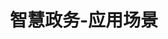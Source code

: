 ---
{
    layout: Layout,
    isELicence: true,
    title: 智慧政务-应用场景,
    appTitleContent: {
        title: 区块链电子证照,
        subTitle: 加强数据共享，提升政务效率,
        bg_banner: government_banner
    },
    sceneStatusContent: {
        title: 场景现状及痛点,
        choose: 2,
        sceneStatusList: [
            {
                text: 纸质证照使用不便,
                description: 企业和群众到政务部门办事，需要携带大量纸质证件到不同部门重复提交验证，违背“让数据多跑路，让群众少跑路”的发展原则。同时，由于纸质证照易损坏丢失，补办流程繁杂，影响办事效率；纸质证照容易复制造假，查验难度大，大大降低了政务服务效率。
            },
            {
                text: 传统电子证照数据质量不高,
                description: 受区域、部门、技术条件及信息化建设不成熟等历史因素影响，传统电子证照源头多，数据格式不统一，部分数据不真实，数据管理分散。导致目前电子证照缺乏统一标准，数据可信性不足，数据同步难以实现，跨部门、跨区域查证验证困难。
            },
            {
                text: 多方证照数据互通共享难度大,
                description: 在数据产生部门、数据采集存储部门和数据使用部门之间，由于存在跨部门、跨层级可信协同问题，传统电子证照数据库在数据加密传输、源数据保护及可追溯等方面缺乏技术手段，导致数据调用审批流程复杂，责任不明确且难追究，使得多方证照数据互通共享难度大。
            },
            {
                text: 证照数据安全性低，存在隐私泄露风险,
                description: 电子证照中包含个人或企业的隐私数据及敏感信心，在未经主体授权和适当保护措施情况下对外使用或提供服务时，存在极大的安全性和隐私泄露风险。
            },
        ]
    },
    plansContent: {
        plansTitle: 方案简介,
        plansIntro: [
            {
                intro: 利用区块链技术，可以有效采集和分析分散在各个政务部门孤立系统中存在的电子证照信息，解决传统证照办理事务中重复打印、流程繁琐、各部门单独审批、办证人费时费力的痛点，提供了一站式信息化办证验证解决方案，降低各部门运营成本，为社会组织、企业或个人提供可信化在线电子证照服务，为政府提供大数据共享和授权使用等服务，达到提高政务管理质量和政务服务效率的目的，提升电子证照应用水平和各政务部门信息化一体化建设。
            },
        ],
        productTitle: 方案优势,
        advantageList: [
            {
                iconName: fuwujicheng.png,
                advantageText: 高效服务集成,
                description: 提供通用化面向服务端的链上接口，易于各办证机构系统接入，并基于 iService 服务开展业务审批与协作，减少智能合约开发，降低区块链使用门槛
            },
            {
                iconName: shujugudao.png,
                advantageText: 打通数据孤岛,
                description: 集成可信第三方 CA 证书，提供可信统一数字身份，打通各部门间链上电子证照的唯一身份识别，实现存证验证的数据确权与互通共享
            },
            {
                iconName: shanglianliuhen.png,
                advantageText: 全程上链留痕,
                description: 通过区块链技术实现电子证照发证、存证、审批、验证等各环节数据上链留痕，保证电子证照不可篡改、不可伪造，信息可溯，便于审计
            },
            {
                iconName: yinsibaohu.png,
                advantageText: 数据隐私保护,
                description: 电子证照及审批信息加密存储及传输，只对授权方开放解密使用，保证数据隐私与信息安全，解决了数据鉴权变更、实时共享与安全复用之间的矛盾
            },
        ]
    },
    processContent: {
        title: 业务流程,
        src: e_licence.png,
    },
    coreFunctions: {
        title: 核心功能,
        coreList: [
            {
                iconName: identity.png,
                text: 身份认证,
                description: 以 KYC 身份认证信息为基础，通过 DID 的形式建立链上可信数字身份。
            },
            {
                iconName: applyregis.png,
                text: 申请办证,
                description: 通过统一办证入口，创建并上传实物证照并进行证照核验。
            },
            {
                iconName: process_approval.png,
                text: 业务流程核验审批,
                description: 快速搭建专属的移动数据应用系统，实现链上审批，提升办事效率。
            },
            {
                iconName: download.png,
                text: 下载区块链电子证照,
                description: 链上电子证照一键瞎下载调用，方便快捷，减少审批流程，提升办事效率。
            },
            {
                iconName: history.png,
                text: 历史数据查询及业务报表,
                description: 轻松整合多源数据，形成全局数据视野,实现政务数据化智慧运营。
            },
            {
                iconName: electronic_certificate.png,
                text: 区块链电子证照核验,
                description: 基于边界智能强大的区块链数据隐私保护共享技术，实现区块链电子证照快速核验使用。
            },
        ]
    },
    exampleContent: {
        title: 客户案例,
        example: {
            imgName: ,
            text: “智慧政务+区块链” 都江堰市行政审批局智慧政务在 BSN 文昌链上线了,
            intro: “政务服务底层区块链平台”应用项目是由都江堰区块链场景实验室的核心技术企业共同研发，边界智能承担了平台中“区块链电子证照系统”的搭建，该系统基于 BSN 首批开放联盟链“文昌链”开发，也是 BSN 开放联盟链“文昌链”部署的首个政务应用。截至 3 月底，运用了区块链技术的都江堰市行政审批局“智慧政务+区块链”政务服务底层区块链平台已完成搭建。,
            link: https://mp.weixin.qq.com/s/P8xaUOcgl3m4BATDcL-vgQ,
            route: ,
        },
        moreText: 查看详情
    }
}
---